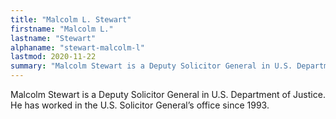 ```yaml
---
title: "Malcolm L. Stewart"
firstname: "Malcolm L."
lastname: "Stewart"
alphaname: "stewart-malcolm-l"
lastmod: 2020-11-22
summary: "Malcolm Stewart is a Deputy Solicitor General in U.S. Department of Justice."
---
```

Malcolm Stewart is a Deputy Solicitor General in U.S. Department of Justice. He has worked in the U.S. Solicitor General’s office since 1993.